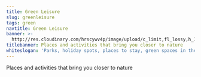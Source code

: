 ```yaml
---
title: Green Leisure
slug: greenleisure
tags: green
navtitle: Green Leisure
banner: >-
  http://res.cloudinary.com/hrscywv4p/image/upload/c_limit,fl_lossy,h_1500,w_2000,f_auto,q_auto/v1/1378019/kilarov-zaneit-634702-unsplash_zfrfwx.jpg
titlebanner: Places and activities that bring you closer to nature
whiteslogan: 'Parks, holiday spots, places to stay, green spaces in the city'
---
```

<p class="lead">Places and activities that bring you closer to nature </p>
